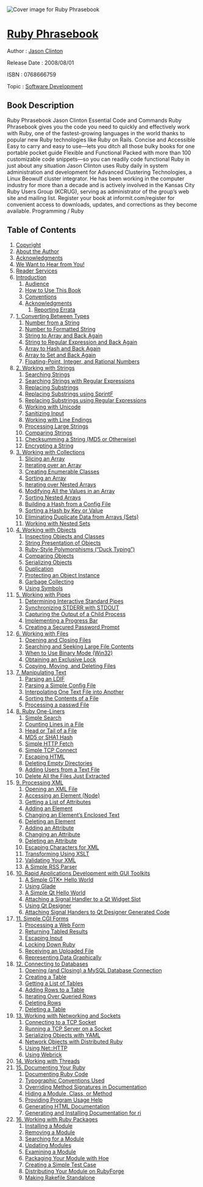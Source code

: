 ![Cover image for Ruby Phrasebook](https://imgdetail.ebookreading.net/cover/cover/software_development/EB0768666759.jpg)

[Ruby Phrasebook](https://ebookreading.net/view/book/Ruby+Phrasebook-EB0768666759_1.html "Ruby Phrasebook")
====================================================================================================================

Author : [Jason Clinton](https://ebookreading.net/search/author/Jason+Clinton)

Release Date : 2008/08/01

ISBN : 0768666759

Topic : [Software Development](https://ebookreading.net/search/category/software-development)

Book Description
-----------------

Ruby Phrasebook
Jason Clinton
Essential Code and Commands
Ruby Phrasebook gives you the code you need to quickly and effectively work with Ruby, one of the fastest-growing languages in the world thanks to popular new Ruby technologies like Ruby on Rails.
Concise and Accessible
Easy to carry and easy to use—lets you ditch all those bulky books for one portable pocket guide
Flexible and Functional
Packed with more than 100 customizable code snippets—so you can readily code functional Ruby in just about any situation
Jason Clinton uses Ruby daily in system administration and development for Advanced Clustering Technologies, a Linux Beowulf cluster integrator. He has been working in the computer industry for more than a decade and is actively involved in the Kansas City Ruby Users Group (KCRUG), serving as administrator of the group’s web site and mailing list.
Register your book at informit.com/register for convenient access to downloads, updates, and corrections as they become available.
Programming / Ruby
              
Table of Contents
-----------------

1. [Copyright](https://ebookreading.net/view/book/Ruby+Phrasebook-EB0768666759_1.html)
1. [About the Author](https://ebookreading.net/view/book/Ruby+Phrasebook-EB0768666759_2.html)
1. [Acknowledgments](https://ebookreading.net/view/book/Ruby+Phrasebook-EB0768666759_3.html)
1. [We Want to Hear from You!](https://ebookreading.net/view/book/Ruby+Phrasebook-EB0768666759_4.html)
1. [Reader Services](https://ebookreading.net/view/book/Ruby+Phrasebook-EB0768666759_5.html)
1. [Introduction](https://ebookreading.net/view/book/Ruby+Phrasebook-EB0768666759_6.html)
    1. [Audience](https://ebookreading.net/view/book/Ruby+Phrasebook-EB0768666759_6.html#ch00lev1sec1)
    1. [How to Use This Book](https://ebookreading.net/view/book/Ruby+Phrasebook-EB0768666759_6.html#ch00lev1sec2)
    1. [Conventions](https://ebookreading.net/view/book/Ruby+Phrasebook-EB0768666759_6.html#ch00lev1sec3)
    1. [Acknowledgments](https://ebookreading.net/view/book/Ruby+Phrasebook-EB0768666759_6.html#ch00lev1sec4)
        1. [Reporting Errata](https://ebookreading.net/view/book/Ruby+Phrasebook-EB0768666759_6.html#ch00lev2sec1)
1. [1. Converting Between Types](https://ebookreading.net/view/book/Ruby+Phrasebook-EB0768666759_7.html)
    1. [Number from a String](https://ebookreading.net/view/book/Ruby+Phrasebook-EB0768666759_7.html#ch01lev1sec1)
    1. [Number to Formatted String](https://ebookreading.net/view/book/Ruby+Phrasebook-EB0768666759_7.html#ch01lev1sec2)
    1. [String to Array and Back Again](https://ebookreading.net/view/book/Ruby+Phrasebook-EB0768666759_7.html#ch01lev1sec3)
    1. [String to Regular Expression and Back Again](https://ebookreading.net/view/book/Ruby+Phrasebook-EB0768666759_7.html#ch01lev1sec4)
    1. [Array to Hash and Back Again](https://ebookreading.net/view/book/Ruby+Phrasebook-EB0768666759_7.html#ch01lev1sec5)
    1. [Array to Set and Back Again](https://ebookreading.net/view/book/Ruby+Phrasebook-EB0768666759_7.html#ch01lev1sec6)
    1. [Floating-Point, Integer, and Rational Numbers](https://ebookreading.net/view/book/Ruby+Phrasebook-EB0768666759_7.html#ch01lev1sec7)
1. [2. Working with Strings](https://ebookreading.net/view/book/Ruby+Phrasebook-EB0768666759_8.html)
    1. [Searching Strings](https://ebookreading.net/view/book/Ruby+Phrasebook-EB0768666759_8.html#ch02lev1sec1)
    1. [Searching Strings with Regular Expressions](https://ebookreading.net/view/book/Ruby+Phrasebook-EB0768666759_8.html#ch02lev1sec2)
    1. [Replacing Substrings](https://ebookreading.net/view/book/Ruby+Phrasebook-EB0768666759_8.html#ch02lev1sec3)
    1. [Replacing Substrings using SprintF](https://ebookreading.net/view/book/Ruby+Phrasebook-EB0768666759_8.html#ch02lev1sec4)
    1. [Replacing Substrings using Regular Expressions](https://ebookreading.net/view/book/Ruby+Phrasebook-EB0768666759_8.html#ch02lev1sec5)
    1. [Working with Unicode](https://ebookreading.net/view/book/Ruby+Phrasebook-EB0768666759_8.html#ch02lev1sec6)
    1. [Sanitizing Input](https://ebookreading.net/view/book/Ruby+Phrasebook-EB0768666759_8.html#ch02lev1sec7)
    1. [Working with Line Endings](https://ebookreading.net/view/book/Ruby+Phrasebook-EB0768666759_8.html#ch02lev1sec8)
    1. [Processing Large Strings](https://ebookreading.net/view/book/Ruby+Phrasebook-EB0768666759_8.html#ch02lev1sec9)
    1. [Comparing Strings](https://ebookreading.net/view/book/Ruby+Phrasebook-EB0768666759_8.html#ch02lev1sec10)
    1. [Checksumming a String (MD5 or Otherwise)](https://ebookreading.net/view/book/Ruby+Phrasebook-EB0768666759_8.html#ch02lev1sec11)
    1. [Encrypting a String](https://ebookreading.net/view/book/Ruby+Phrasebook-EB0768666759_8.html#ch02lev1sec12)
1. [3. Working with Collections](https://ebookreading.net/view/book/Ruby+Phrasebook-EB0768666759_9.html)
    1. [Slicing an Array](https://ebookreading.net/view/book/Ruby+Phrasebook-EB0768666759_9.html#ch03lev1sec1)
    1. [Iterating over an Array](https://ebookreading.net/view/book/Ruby+Phrasebook-EB0768666759_9.html#ch03lev1sec2)
    1. [Creating Enumerable Classes](https://ebookreading.net/view/book/Ruby+Phrasebook-EB0768666759_9.html#ch03lev1sec2a)
    1. [Sorting an Array](https://ebookreading.net/view/book/Ruby+Phrasebook-EB0768666759_9.html#ch03lev1sec3)
    1. [Iterating over Nested Arrays](https://ebookreading.net/view/book/Ruby+Phrasebook-EB0768666759_9.html#ch03lev1sec4)
    1. [Modifying All the Values in an Array](https://ebookreading.net/view/book/Ruby+Phrasebook-EB0768666759_9.html#ch03lev1sec5)
    1. [Sorting Nested Arrays](https://ebookreading.net/view/book/Ruby+Phrasebook-EB0768666759_9.html#ch03lev1sec6)
    1. [Building a Hash from a Config File](https://ebookreading.net/view/book/Ruby+Phrasebook-EB0768666759_9.html#ch03lev1sec7)
    1. [Sorting a Hash by Key or Value](https://ebookreading.net/view/book/Ruby+Phrasebook-EB0768666759_9.html#ch03lev1sec8)
    1. [Eliminating Duplicate Data from Arrays (Sets)](https://ebookreading.net/view/book/Ruby+Phrasebook-EB0768666759_9.html#ch03lev1sec9)
    1. [Working with Nested Sets](https://ebookreading.net/view/book/Ruby+Phrasebook-EB0768666759_9.html#ch03lev1sec10)
1. [4. Working with Objects](https://ebookreading.net/view/book/Ruby+Phrasebook-EB0768666759_10.html)
    1. [Inspecting Objects and Classes](https://ebookreading.net/view/book/Ruby+Phrasebook-EB0768666759_10.html#ch04lev1sec1)
    1. [String Presentation of Objects](https://ebookreading.net/view/book/Ruby+Phrasebook-EB0768666759_10.html#ch04lev1sec2)
    1. [Ruby-Style Polymorphisms (“Duck Typing”)](https://ebookreading.net/view/book/Ruby+Phrasebook-EB0768666759_10.html#ch04lev1sec3)
    1. [Comparing Objects](https://ebookreading.net/view/book/Ruby+Phrasebook-EB0768666759_10.html#ch04lev1sec4)
    1. [Serializing Objects](https://ebookreading.net/view/book/Ruby+Phrasebook-EB0768666759_10.html#ch04lev1sec5)
    1. [Duplication](https://ebookreading.net/view/book/Ruby+Phrasebook-EB0768666759_10.html#ch04lev1sec6)
    1. [Protecting an Object Instance](https://ebookreading.net/view/book/Ruby+Phrasebook-EB0768666759_10.html#ch04lev1sec7)
    1. [Garbage Collecting](https://ebookreading.net/view/book/Ruby+Phrasebook-EB0768666759_10.html#ch04lev1sec8)
    1. [Using Symbols](https://ebookreading.net/view/book/Ruby+Phrasebook-EB0768666759_10.html#ch04lev1sec9)
1. [5. Working with Pipes](https://ebookreading.net/view/book/Ruby+Phrasebook-EB0768666759_11.html)
    1. [Determining Interactive Standard Pipes](https://ebookreading.net/view/book/Ruby+Phrasebook-EB0768666759_11.html#ch05lev1sec1)
    1. [Synchronizing STDERR with STDOUT](https://ebookreading.net/view/book/Ruby+Phrasebook-EB0768666759_11.html#ch05lev1sec2)
    1. [Capturing the Output of a Child Process](https://ebookreading.net/view/book/Ruby+Phrasebook-EB0768666759_11.html#ch05lev1sec3)
    1. [Implementing a Progress Bar](https://ebookreading.net/view/book/Ruby+Phrasebook-EB0768666759_11.html#ch05lev1sec4)
    1. [Creating a Secured Password Prompt](https://ebookreading.net/view/book/Ruby+Phrasebook-EB0768666759_11.html#ch05lev1sec5)
1. [6. Working with Files](https://ebookreading.net/view/book/Ruby+Phrasebook-EB0768666759_12.html)
    1. [Opening and Closing Files](https://ebookreading.net/view/book/Ruby+Phrasebook-EB0768666759_12.html#ch06lev1sec1)
    1. [Searching and Seeking Large File Contents](https://ebookreading.net/view/book/Ruby+Phrasebook-EB0768666759_12.html#ch06lev1sec2)
    1. [When to Use Binary Mode (Win32)](https://ebookreading.net/view/book/Ruby+Phrasebook-EB0768666759_12.html#ch06lev1sec3)
    1. [Obtaining an Exclusive Lock](https://ebookreading.net/view/book/Ruby+Phrasebook-EB0768666759_12.html#ch06lev1sec4)
    1. [Copying, Moving, and Deleting Files](https://ebookreading.net/view/book/Ruby+Phrasebook-EB0768666759_12.html#ch06lev1sec5)
1. [7. Manipulating Text](https://ebookreading.net/view/book/Ruby+Phrasebook-EB0768666759_13.html)
    1. [Parsing an LDIF](https://ebookreading.net/view/book/Ruby+Phrasebook-EB0768666759_13.html#ch07lev1sec1)
    1. [Parsing a Simple Config File](https://ebookreading.net/view/book/Ruby+Phrasebook-EB0768666759_13.html#ch07lev1sec2)
    1. [Interpolating One Text File into Another](https://ebookreading.net/view/book/Ruby+Phrasebook-EB0768666759_13.html#ch07lev1sec3)
    1. [Sorting the Contents of a File](https://ebookreading.net/view/book/Ruby+Phrasebook-EB0768666759_13.html#ch07lev1sec4)
    1. [Processing a passwd File](https://ebookreading.net/view/book/Ruby+Phrasebook-EB0768666759_13.html#ch07lev1sec5)
1. [8. Ruby One-Liners](https://ebookreading.net/view/book/Ruby+Phrasebook-EB0768666759_14.html)
    1. [Simple Search](https://ebookreading.net/view/book/Ruby+Phrasebook-EB0768666759_14.html#ch08lev1sec1)
    1. [Counting Lines in a File](https://ebookreading.net/view/book/Ruby+Phrasebook-EB0768666759_14.html#ch08lev1sec2)
    1. [Head or Tail of a File](https://ebookreading.net/view/book/Ruby+Phrasebook-EB0768666759_14.html#ch08lev1sec3)
    1. [MD5 or SHA1 Hash](https://ebookreading.net/view/book/Ruby+Phrasebook-EB0768666759_14.html#ch08lev1sec4)
    1. [Simple HTTP Fetch](https://ebookreading.net/view/book/Ruby+Phrasebook-EB0768666759_14.html#ch08lev1sec5)
    1. [Simple TCP Connect](https://ebookreading.net/view/book/Ruby+Phrasebook-EB0768666759_14.html#ch08lev1sec6)
    1. [Escaping HTML](https://ebookreading.net/view/book/Ruby+Phrasebook-EB0768666759_14.html#ch08lev1sec7)
    1. [Deleting Empty Directories](https://ebookreading.net/view/book/Ruby+Phrasebook-EB0768666759_14.html#ch08lev1sec8)
    1. [Adding Users from a Text File](https://ebookreading.net/view/book/Ruby+Phrasebook-EB0768666759_14.html#ch08lev1sec9)
    1. [Delete All the Files Just Extracted](https://ebookreading.net/view/book/Ruby+Phrasebook-EB0768666759_14.html#ch08lev1sec10)
1. [9. Processing XML](https://ebookreading.net/view/book/Ruby+Phrasebook-EB0768666759_15.html)
    1. [Opening an XML File](https://ebookreading.net/view/book/Ruby+Phrasebook-EB0768666759_15.html#ch09lev1sec1)
    1. [Accessing an Element (Node)](https://ebookreading.net/view/book/Ruby+Phrasebook-EB0768666759_15.html#ch09lev1sec2)
    1. [Getting a List of Attributes](https://ebookreading.net/view/book/Ruby+Phrasebook-EB0768666759_15.html#ch09lev1sec3)
    1. [Adding an Element](https://ebookreading.net/view/book/Ruby+Phrasebook-EB0768666759_15.html#ch09lev1sec4)
    1. [Changing an Element’s Enclosed Text](https://ebookreading.net/view/book/Ruby+Phrasebook-EB0768666759_15.html#ch09lev1sec5)
    1. [Deleting an Element](https://ebookreading.net/view/book/Ruby+Phrasebook-EB0768666759_15.html#ch09lev1sec6)
    1. [Adding an Attribute](https://ebookreading.net/view/book/Ruby+Phrasebook-EB0768666759_15.html#ch09lev1sec7)
    1. [Changing an Attribute](https://ebookreading.net/view/book/Ruby+Phrasebook-EB0768666759_15.html#ch09lev1sec8)
    1. [Deleting an Attribute](https://ebookreading.net/view/book/Ruby+Phrasebook-EB0768666759_15.html#ch09lev1sec9)
    1. [Escaping Characters for XML](https://ebookreading.net/view/book/Ruby+Phrasebook-EB0768666759_15.html#ch09lev1sec10)
    1. [Transforming Using XSLT](https://ebookreading.net/view/book/Ruby+Phrasebook-EB0768666759_15.html#ch09lev1sec11)
    1. [Validating Your XML](https://ebookreading.net/view/book/Ruby+Phrasebook-EB0768666759_15.html#ch09lev1sec12)
    1. [A Simple RSS Parser](https://ebookreading.net/view/book/Ruby+Phrasebook-EB0768666759_15.html#ch09lev1sec13)
1. [10. Rapid Applications Development with GUI Toolkits](https://ebookreading.net/view/book/Ruby+Phrasebook-EB0768666759_16.html)
    1. [A Simple GTK+ Hello World](https://ebookreading.net/view/book/Ruby+Phrasebook-EB0768666759_16.html#ch10lev1sec1)
    1. [Using Glade](https://ebookreading.net/view/book/Ruby+Phrasebook-EB0768666759_16.html#ch10lev1sec2)
    1. [A Simple Qt Hello World](https://ebookreading.net/view/book/Ruby+Phrasebook-EB0768666759_16.html#ch10lev1sec3)
    1. [Attaching a Signal Handler to a Qt Widget Slot](https://ebookreading.net/view/book/Ruby+Phrasebook-EB0768666759_16.html#ch10lev1sec4)
    1. [Using Qt Designer](https://ebookreading.net/view/book/Ruby+Phrasebook-EB0768666759_16.html#ch10lev1sec5)
    1. [Attaching Signal Handers to Qt Designer Generated Code](https://ebookreading.net/view/book/Ruby+Phrasebook-EB0768666759_16.html#ch10lev1sec6)
1. [11. Simple CGI Forms](https://ebookreading.net/view/book/Ruby+Phrasebook-EB0768666759_17.html)
    1. [Processing a Web Form](https://ebookreading.net/view/book/Ruby+Phrasebook-EB0768666759_17.html#ch11lev1sec1)
    1. [Returning Tabled Results](https://ebookreading.net/view/book/Ruby+Phrasebook-EB0768666759_17.html#ch11lev1sec2)
    1. [Escaping Input](https://ebookreading.net/view/book/Ruby+Phrasebook-EB0768666759_17.html#ch11lev1sec3)
    1. [Locking Down Ruby](https://ebookreading.net/view/book/Ruby+Phrasebook-EB0768666759_17.html#ch11lev1sec4)
    1. [Receiving an Uploaded File](https://ebookreading.net/view/book/Ruby+Phrasebook-EB0768666759_17.html#ch11lev1sec5)
    1. [Representing Data Graphically](https://ebookreading.net/view/book/Ruby+Phrasebook-EB0768666759_17.html#ch11lev1sec6)
1. [12. Connecting to Databases](https://ebookreading.net/view/book/Ruby+Phrasebook-EB0768666759_18.html)
    1. [Opening (and Closing) a MySQL Database Connection](https://ebookreading.net/view/book/Ruby+Phrasebook-EB0768666759_18.html#ch12lev1sec1)
    1. [Creating a Table](https://ebookreading.net/view/book/Ruby+Phrasebook-EB0768666759_18.html#ch12lev1sec2)
    1. [Getting a List of Tables](https://ebookreading.net/view/book/Ruby+Phrasebook-EB0768666759_18.html#ch12lev1sec3)
    1. [Adding Rows to a Table](https://ebookreading.net/view/book/Ruby+Phrasebook-EB0768666759_18.html#ch12lev1sec4)
    1. [Iterating Over Queried Rows](https://ebookreading.net/view/book/Ruby+Phrasebook-EB0768666759_18.html#ch12lev1sec5)
    1. [Deleting Rows](https://ebookreading.net/view/book/Ruby+Phrasebook-EB0768666759_18.html#ch12lev1sec6)
    1. [Deleting a Table](https://ebookreading.net/view/book/Ruby+Phrasebook-EB0768666759_18.html#ch12lev1sec7)
1. [13. Working with Networking and Sockets](https://ebookreading.net/view/book/Ruby+Phrasebook-EB0768666759_19.html)
    1. [Connecting to a TCP Socket](https://ebookreading.net/view/book/Ruby+Phrasebook-EB0768666759_19.html#ch13lev1sec1)
    1. [Running a TCP Server on a Socket](https://ebookreading.net/view/book/Ruby+Phrasebook-EB0768666759_19.html#ch13lev1sec2)
    1. [Serializing Objects with YAML](https://ebookreading.net/view/book/Ruby+Phrasebook-EB0768666759_19.html#ch13lev1sec3)
    1. [Network Objects with Distributed Ruby](https://ebookreading.net/view/book/Ruby+Phrasebook-EB0768666759_19.html#ch13lev1sec4)
    1. [Using Net::HTTP](https://ebookreading.net/view/book/Ruby+Phrasebook-EB0768666759_19.html#ch13lev1sec5)
    1. [Using Webrick](https://ebookreading.net/view/book/Ruby+Phrasebook-EB0768666759_19.html#ch13lev1sec6)
1. [14. Working with Threads](https://ebookreading.net/view/book/Ruby+Phrasebook-EB0768666759_20.html)
1. [15. Documenting Your Ruby](https://ebookreading.net/view/book/Ruby+Phrasebook-EB0768666759_21.html)
    1. [Documenting Ruby Code](https://ebookreading.net/view/book/Ruby+Phrasebook-EB0768666759_21.html#ch15lev1sec1)
    1. [Typographic Conventions Used](https://ebookreading.net/view/book/Ruby+Phrasebook-EB0768666759_21.html#ch15lev1sec2)
    1. [Overriding Method Signatures in Documentation](https://ebookreading.net/view/book/Ruby+Phrasebook-EB0768666759_21.html#ch15lev1sec3)
    1. [Hiding a Module, Class, or Method](https://ebookreading.net/view/book/Ruby+Phrasebook-EB0768666759_21.html#ch15lev1sec4)
    1. [Providing Program Usage Help](https://ebookreading.net/view/book/Ruby+Phrasebook-EB0768666759_21.html#ch15lev1sec5)
    1. [Generating HTML Documentation](https://ebookreading.net/view/book/Ruby+Phrasebook-EB0768666759_21.html#ch15lev1sec6)
    1. [Generating and Installing Documentation for ri](https://ebookreading.net/view/book/Ruby+Phrasebook-EB0768666759_21.html#ch15lev1sec7)
1. [16. Working with Ruby Packages](https://ebookreading.net/view/book/Ruby+Phrasebook-EB0768666759_22.html)
    1. [Installing a Module](https://ebookreading.net/view/book/Ruby+Phrasebook-EB0768666759_22.html#ch16lev1sec1)
    1. [Removing a Module](https://ebookreading.net/view/book/Ruby+Phrasebook-EB0768666759_22.html#ch16lev1sec2)
    1. [Searching for a Module](https://ebookreading.net/view/book/Ruby+Phrasebook-EB0768666759_22.html#ch16lev1sec3)
    1. [Updating Modules](https://ebookreading.net/view/book/Ruby+Phrasebook-EB0768666759_22.html#ch16lev1sec4)
    1. [Examining a Module](https://ebookreading.net/view/book/Ruby+Phrasebook-EB0768666759_22.html#ch16lev1sec5)
    1. [Packaging Your Module with Hoe](https://ebookreading.net/view/book/Ruby+Phrasebook-EB0768666759_22.html#ch16lev1sec6)
    1. [Creating a Simple Test Case](https://ebookreading.net/view/book/Ruby+Phrasebook-EB0768666759_22.html#ch16lev1sec7)
    1. [Distributing Your Module on RubyForge](https://ebookreading.net/view/book/Ruby+Phrasebook-EB0768666759_22.html#ch16lev1sec8)
    1. [Making Rakefile Standalone](https://ebookreading.net/view/book/Ruby+Phrasebook-EB0768666759_22.html#ch16lev1sec9)
